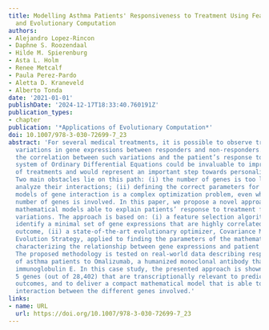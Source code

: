 ```yaml
---
title: Modelling Asthma Patients' Responsiveness to Treatment Using Feature Selection
  and Evolutionary Computation
authors:
- Alejandro Lopez-Rincon
- Daphne S. Roozendaal
- Hilde M. Spierenburg
- Asta L. Holm
- Renee Metcalf
- Paula Perez-Pardo
- Aletta D. Kraneveld
- Alberto Tonda
date: '2021-01-01'
publishDate: '2024-12-17T18:33:40.760191Z'
publication_types:
- chapter
publication: '*Applications of Evolutionary Computation*'
doi: 10.1007/978-3-030-72699-7_23
abstract: 'For several medical treatments, it is possible to observe transcriptional
  variations in gene expressions between responders and non-responders. Modelling
  the correlation between such variations and the patient’s response to drugs as a
  system of Ordinary Differential Equations could be invaluable to improve the efficacy
  of treatments and would represent an important step towards personalized medicine.
  Two main obstacles lie on this path: (i) the number of genes is too large to straightforwardly
  analyze their interactions; (ii) defining the correct parameters for the mathematical
  models of gene interaction is a complex optimization problem, even when a limited
  number of genes is involved. In this paper, we propose a novel approach to creating
  mathematical models able to explain patients’ response to treatment from transcriptional
  variations. The approach is based on: (i) a feature selection algorithm, set to
  identify a minimal set of gene expressions that are highly correlated with treatment
  outcome, (ii) a state-of-the-art evolutionary optimizer, Covariance Matrix Adaptation
  Evolution Strategy, applied to finding the parameters of the mathematical model
  characterizing the relationship between gene expressions and patient responsiveness.
  The proposed methodology is tested on real-world data describing responsiveness
  of asthma patients to Omalizumab, a humanized monoclonal antibody that binds to
  immunoglobulin E. In this case study, the presented approach is shown able to identify
  5 genes (out of 28,402) that are transcriptionally relevant to predict treatment
  outcomes, and to deliver a compact mathematical model that is able to explain the
  interaction between the different genes involved.'
links:
- name: URL
  url: https://doi.org/10.1007/978-3-030-72699-7_23
---
```

